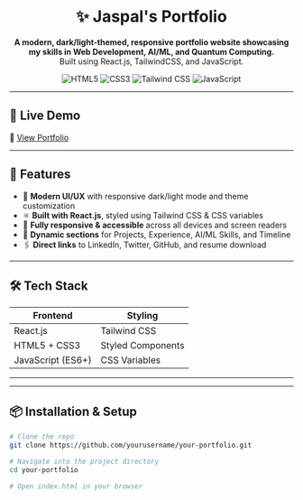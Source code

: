 <h1 align="center">✨ Jaspal's Portfolio</h1>

<p align="center">
  <b>A modern, dark/light-themed, responsive portfolio website showcasing my skills in Web Development, AI/ML, and Quantum Computing.</b><br/>
  Built using React.js, TailwindCSS, and JavaScript.
</p>

<p align="center">
  <img src="https://img.shields.io/badge/HTML5-E34F26?style=flat-square&logo=html5&logoColor=white" alt="HTML5" />
  <img src="https://img.shields.io/badge/CSS3-1572B6?style=flat-square&logo=css3&logoColor=white" alt="CSS3" />
  <img src="https://img.shields.io/badge/Tailwind_CSS-38B2AC?style=flat-square&logo=tailwind-css&logoColor=white" alt="Tailwind CSS" />
  <img src="https://img.shields.io/badge/JavaScript-F7DF1E?style=flat-square&logo=javascript&logoColor=black" alt="JavaScript" />
</p>


---
## 🚀 Live Demo

🔗 [View Portfolio](https://your-portfolio-url.com)

---


## 🚀 Features

- 🚀 **Modern UI/UX** with responsive dark/light mode and theme customization  
- ⚛️ **Built with React.js**, styled using Tailwind CSS & CSS variables  
- 📱 **Fully responsive & accessible** across all devices and screen readers  
- 📂 **Dynamic sections** for Projects, Experience, AI/ML Skills, and Timeline  
- 🖇️ **Direct links** to LinkedIn, Twitter, GitHub, and resume download  


---

## 🛠️ Tech Stack

| Frontend             | Styling              |
|----------------------|----------------------|
| React.js             | Tailwind CSS         |
| HTML5 + CSS3         | Styled Components    |
| JavaScript (ES6+)    | CSS Variables        |


---



---

## 📦 Installation & Setup

```bash
# Clone the repo
git clone https://github.com/yourusername/your-portfolio.git

# Navigate into the project directory
cd your-portfolio

# Open index.html in your browser
